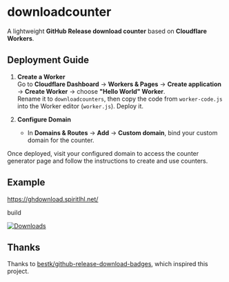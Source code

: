 # downloadcounter

A lightweight **GitHub Release download counter** based on **Cloudflare Workers**.

## Deployment Guide

1. **Create a Worker**  
   Go to **Cloudflare Dashboard** → **Workers & Pages** → **Create application** → **Create Worker** → choose **"Hello World" Worker**.  
   Rename it to `downloadcounters`, then copy the code from `worker-code.js` into the Worker editor (`worker.js`). Deploy it.

2. **Configure Domain**  
   - In **Domains & Routes** → **Add** → **Custom domain**, bind your custom domain for the counter.

Once deployed, visit your configured domain to access the counter generator page and follow the instructions to create and use counters.

## Example

https://ghdownload.spiritlhl.net/

build

[![Downloads](https://ghdownload.spiritlhl.net/oneclickvirt/downloadcounters?label=Downloads)](https://github.com/oneclickvirt/downloadcounters/releases)

## Thanks

Thanks to [bestk/github-release-download-badges](https://github.com/bestk/github-release-download-badges), which inspired this project.
